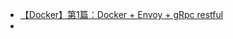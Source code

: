 
- [【Docker】第1篇：Docker + Envoy + gRpc restful](https://segmentfault.com/search?q=protobuf+rest)
- []()